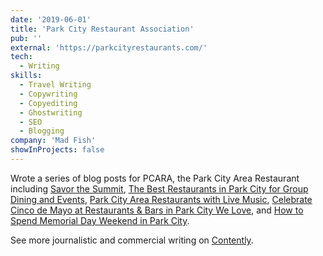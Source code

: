 ```yaml
---
date: '2019-06-01'
title: 'Park City Restaurant Association'
pub: ''
external: 'https://parkcityrestaurants.com/'
tech:
  - Writing
skills:
  - Travel Writing
  - Copywriting
  - Copyediting
  - Ghostwriting
  - SEO
  - Blogging
company: 'Mad Fish'
showInProjects: false
---
```


Wrote a series of blog posts for PCARA, the Park City Area Restaurant including [Savor the Summit](https://parkcityrestaurants.com/blog/get-the-details-on-savor-the-summit-2019-in-park-city), [The Best Restaurants in Park City for Group Dining and Events](https://parkcityrestaurants.com/blog/the-best-restaurants-in-park-city-for-group-dining-and-events), [Park City Area Restaurants with Live Music](https://parkcityrestaurants.com/blog/park-city-area-restaurants-with-live-music), [Celebrate Cinco de Mayo at Restaurants & Bars in Park City We Love](https://parkcityrestaurants.com/blog/celebrate-cinco-de-mayo-at-restaurants-and-bars-in-park-city-we-love), and [How to Spend Memorial Day Weekend in Park City](https://parkcityrestaurants.com/blog/how-to-spend-memorial-day-weekend-in-park-city).

See more journalistic and commercial writing on [Contently](https://alleyhector.contently.com/).
